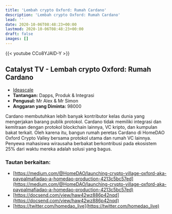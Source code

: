 ```yaml
---
title: 'Lembah crypto Oxford: Rumah Cardano'
description: 'Lembah crypto Oxford: Rumah Cardano'
lead: ''
date: 2020-10-06T08:48:23+00:00
lastmod: 2020-10-06T08:48:23+00:00
draft: false
images: []
---
```


{{<  youtube CCo8YJAlD-Y >}}

## Catalyst TV - Lembah crypto Oxford: Rumah Cardano

- [Ideascale](https://cardano.ideascale.com/c/idea/422247)
- **Tantangan:** Dapps, Produk &amp; Integrasi
- **Pengusul:** Mr Alex &amp; Mr Simon
- **Anggaran yang Diminta:** 98000

Cardano membutuhkan lebih banyak kontributor kelas dunia yang mengerjakan barang publik protokol. Cardano tidak memiliki integrasi dan kemitraan dengan protokol blockchain lainnya, VC kripto, dan kumpulan bakat terkait. Oleh karena itu, bangun rumah peretas Cardano di HomeDAO Oxford Crypto Valley bersama protokol utama dan rumah VC lainnya. Penyewa mahasiswa wirausaha berbakat berkontribusi pada ekosistem 25% dari waktu mereka adalah solusi yang bagus.

### Tautan berkaitan:

- [https://medium.com/@HomeDAO/launching-crypto-village-oxford-aka-paypalmafiadao-a-homedao-production-4213c5bc57ed](https://medium.com/@HomeDAO/launching-crypto-village-oxford-aka-paypalmafiadao-a-homedao-production-4213c5bc57ed)
- [https://docsend.com/view/haw42wz886p42nqd](https://docsend.com/view/haw42wz886p42nqd)
- [https://twitter.com/homedao_live](https://twitter.com/homedao_live)
